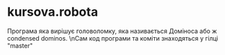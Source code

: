 # kursova.robota
Програма яка вирішує головоломку, яка називається Доміноса або ж condensed dominos.
\nСам код програми та коміти знаходяться у гілці "master"
